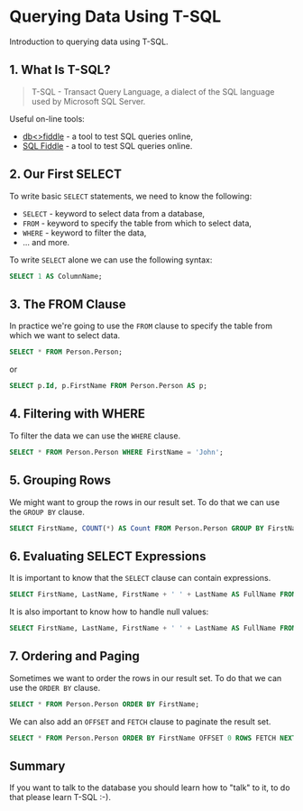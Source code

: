 # Querying Data Using T-SQL

Introduction to querying data using T-SQL.

## 1. What Is T-SQL?

> T-SQL - Transact Query Language, a dialect of the SQL language used by Microsoft SQL Server.

Useful on-line tools:

- [db<>fiddle](https://dbfiddle.uk/) - a tool to test SQL queries online,
- [SQL Fiddle](https://sqlfiddle.com/) - a tool to test SQL queries online.

## 2. Our First SELECT

To write basic `SELECT` statements, we need to know the following:

- `SELECT` - keyword to select data from a database,
- `FROM` - keyword to specify the table from which to select data,
- `WHERE` - keyword to filter the data,
- ... and more.

To write `SELECT` alone we can use the following syntax:

```sql
SELECT 1 AS ColumnName;
```

## 3. The FROM Clause

In practice we're going to use the `FROM` clause to specify the table from which we want to select data.

```sql
SELECT * FROM Person.Person;
```

or

```sql
SELECT p.Id, p.FirstName FROM Person.Person AS p;
```

## 4. Filtering with WHERE

To filter the data we can use the `WHERE` clause.

```sql
SELECT * FROM Person.Person WHERE FirstName = 'John';
```

## 5. Grouping Rows

We might want to group the rows in our result set. To do that we can use the `GROUP BY` clause.

```sql
SELECT FirstName, COUNT(*) AS Count FROM Person.Person GROUP BY FirstName;
```

## 6. Evaluating SELECT Expressions

It is important to know that the `SELECT` clause can contain expressions.

```sql
SELECT FirstName, LastName, FirstName + ' ' + LastName AS FullName FROM Person.Person;
```

It is also important to know how to handle null values:

```sql
SELECT FirstName, LastName, FirstName + ' ' + LastName AS FullName FROM Person.Person WHERE FirstName IS NOT NULL;
```

## 7. Ordering and Paging

Sometimes we want to order the rows in our result set. To do that we can use the `ORDER BY` clause.

```sql
SELECT * FROM Person.Person ORDER BY FirstName;
```

We can also add an `OFFSET` and `FETCH` clause to paginate the result set.

```sql
SELECT * FROM Person.Person ORDER BY FirstName OFFSET 0 ROWS FETCH NEXT 2 ROWS ONLY;
```

## Summary

If you want to talk to the database you should learn how to "talk" to it, to do that please learn T-SQL :-).
